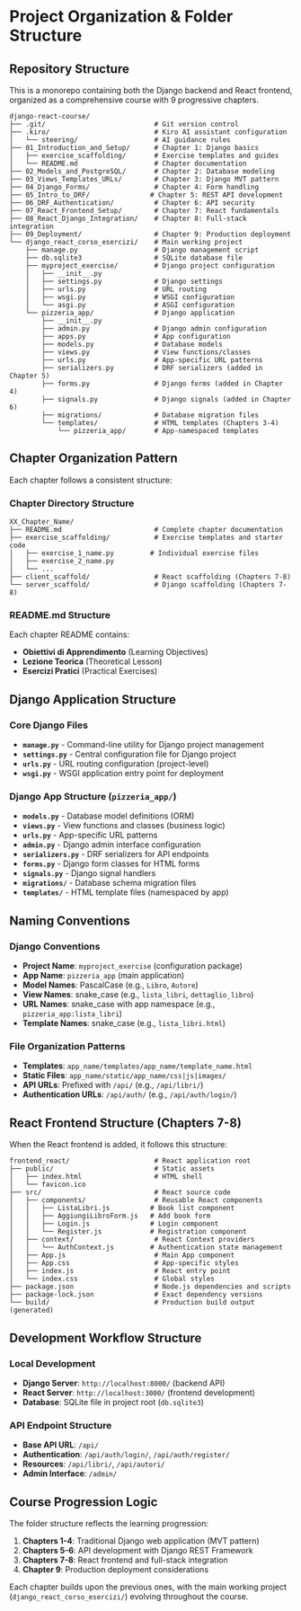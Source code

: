 # Project Organization & Folder Structure

## Repository Structure

This is a monorepo containing both the Django backend and React frontend, organized as a comprehensive course with 9 progressive chapters.

```
django-react-course/
├── .git/                           # Git version control
├── .kiro/                          # Kiro AI assistant configuration
│   └── steering/                   # AI guidance rules
├── 01_Introduction_and_Setup/      # Chapter 1: Django basics
│   ├── exercise_scaffolding/       # Exercise templates and guides
│   └── README.md                   # Chapter documentation
├── 02_Models_and_PostgreSQL/       # Chapter 2: Database modeling
├── 03_Views_Templates_URLs/        # Chapter 3: Django MVT pattern
├── 04_Django_Forms/                # Chapter 4: Form handling
├── 05_Intro_to_DRF/               # Chapter 5: REST API development
├── 06_DRF_Authentication/          # Chapter 6: API security
├── 07_React_Frontend_Setup/        # Chapter 7: React fundamentals
├── 08_React_Django_Integration/    # Chapter 8: Full-stack integration
├── 09_Deployment/                  # Chapter 9: Production deployment
└── django_react_corso_esercizi/    # Main working project
    ├── manage.py                   # Django management script
    ├── db.sqlite3                  # SQLite database file
    ├── myproject_exercise/         # Django project configuration
    │   ├── __init__.py
    │   ├── settings.py             # Django settings
    │   ├── urls.py                 # URL routing
    │   ├── wsgi.py                 # WSGI configuration
    │   └── asgi.py                 # ASGI configuration
    └── pizzeria_app/               # Django application
        ├── __init__.py
        ├── admin.py                # Django admin configuration
        ├── apps.py                 # App configuration
        ├── models.py               # Database models
        ├── views.py                # View functions/classes
        ├── urls.py                 # App-specific URL patterns
        ├── serializers.py          # DRF serializers (added in Chapter 5)
        ├── forms.py                # Django forms (added in Chapter 4)
        ├── signals.py              # Django signals (added in Chapter 6)
        ├── migrations/             # Database migration files
        └── templates/              # HTML templates (Chapters 3-4)
            └── pizzeria_app/       # App-namespaced templates
```

## Chapter Organization Pattern

Each chapter follows a consistent structure:

### Chapter Directory Structure
```
XX_Chapter_Name/
├── README.md                       # Complete chapter documentation
├── exercise_scaffolding/           # Exercise templates and starter code
│   ├── exercise_1_name.py         # Individual exercise files
│   ├── exercise_2_name.py
│   └── ...
├── client_scaffold/                # React scaffolding (Chapters 7-8)
└── server_scaffold/                # Django scaffolding (Chapters 7-8)
```

### README.md Structure
Each chapter README contains:
- **Obiettivi di Apprendimento** (Learning Objectives)
- **Lezione Teorica** (Theoretical Lesson)
- **Esercizi Pratici** (Practical Exercises)

## Django Application Structure

### Core Django Files
- **`manage.py`** - Command-line utility for Django project management
- **`settings.py`** - Central configuration file for Django project
- **`urls.py`** - URL routing configuration (project-level)
- **`wsgi.py`** - WSGI application entry point for deployment

### Django App Structure (`pizzeria_app/`)
- **`models.py`** - Database model definitions (ORM)
- **`views.py`** - View functions and classes (business logic)
- **`urls.py`** - App-specific URL patterns
- **`admin.py`** - Django admin interface configuration
- **`serializers.py`** - DRF serializers for API endpoints
- **`forms.py`** - Django form classes for HTML forms
- **`signals.py`** - Django signal handlers
- **`migrations/`** - Database schema migration files
- **`templates/`** - HTML template files (namespaced by app)

## Naming Conventions

### Django Conventions
- **Project Name**: `myproject_exercise` (configuration package)
- **App Name**: `pizzeria_app` (main application)
- **Model Names**: PascalCase (e.g., `Libro`, `Autore`)
- **View Names**: snake_case (e.g., `lista_libri`, `dettaglio_libro`)
- **URL Names**: snake_case with app namespace (e.g., `pizzeria_app:lista_libri`)
- **Template Names**: snake_case (e.g., `lista_libri.html`)

### File Organization Patterns
- **Templates**: `app_name/templates/app_name/template_name.html`
- **Static Files**: `app_name/static/app_name/css|js|images/`
- **API URLs**: Prefixed with `/api/` (e.g., `/api/libri/`)
- **Authentication URLs**: `/api/auth/` (e.g., `/api/auth/login/`)

## React Frontend Structure (Chapters 7-8)

When the React frontend is added, it follows this structure:

```
frontend_react/                     # React application root
├── public/                         # Static assets
│   ├── index.html                  # HTML shell
│   └── favicon.ico
├── src/                            # React source code
│   ├── components/                 # Reusable React components
│   │   ├── ListaLibri.js          # Book list component
│   │   ├── AggiungiLibroForm.js   # Add book form
│   │   ├── Login.js               # Login component
│   │   └── Register.js            # Registration component
│   ├── context/                    # React Context providers
│   │   └── AuthContext.js         # Authentication state management
│   ├── App.js                      # Main App component
│   ├── App.css                     # App-specific styles
│   ├── index.js                    # React entry point
│   └── index.css                   # Global styles
├── package.json                    # Node.js dependencies and scripts
├── package-lock.json               # Exact dependency versions
└── build/                          # Production build output (generated)
```

## Development Workflow Structure

### Local Development
- **Django Server**: `http://localhost:8000/` (backend API)
- **React Server**: `http://localhost:3000/` (frontend development)
- **Database**: SQLite file in project root (`db.sqlite3`)

### API Endpoint Structure
- **Base API URL**: `/api/`
- **Authentication**: `/api/auth/login/`, `/api/auth/register/`
- **Resources**: `/api/libri/`, `/api/autori/`
- **Admin Interface**: `/admin/`

## Course Progression Logic

The folder structure reflects the learning progression:

1. **Chapters 1-4**: Traditional Django web application (MVT pattern)
2. **Chapters 5-6**: API development with Django REST Framework
3. **Chapters 7-8**: React frontend and full-stack integration
4. **Chapter 9**: Production deployment considerations

Each chapter builds upon the previous ones, with the main working project (`django_react_corso_esercizi/`) evolving throughout the course.